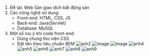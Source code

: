 1. Đề tài: Web Sàn giao dịch bất động sản
2. Các công nghệ sử dụng: 
   + Front-end: HTML, CSS, JS
   + Back-end: Java(Servlet)
   + Database: MySQL
3. Một số lưu ý khi code front-end:
   + Dùng chung thư viện CSS
   + Đặt tên theo tiêu chuẩn BEM
![anh2](https://github.com/trankhai07/Webbds/assets/77017212/7eb97719-12d7-4325-8828-576509a3a5d8)
![image](https://github.com/trankhai07/Webbds/assets/77017212/985ca07b-3751-4c26-b73b-7af313262e17)
![image](https://github.com/trankhai07/Webbds/assets/77017212/2a2175cd-144e-4c0b-a634-3c119d52a310)
![anh4](https://github.com/trankhai07/Webbds/assets/77017212/5a496e10-21de-41e3-8972-dacc1f190109)
![anh5](https://github.com/trankhai07/Webbds/assets/77017212/5b228e17-28ea-4c5b-bb91-edc71700a42c)
![anh6](https://github.com/trankhai07/Webbds/assets/77017212/f982a586-3355-4698-a507-262b1ba9adee)
![anh7](https://github.com/trankhai07/Webbds/assets/77017212/1409dd9b-9e75-44c6-8c66-41f34e446f6f)
![anh8](https://github.com/trankhai07/Webbds/assets/77017212/39dd2c8c-d32e-45fd-a886-d632286ec8e0)
![anh9](https://github.com/trankhai07/Webbds/assets/77017212/8e0bb281-2c9c-4782-aa3e-4451e709ec5e)



